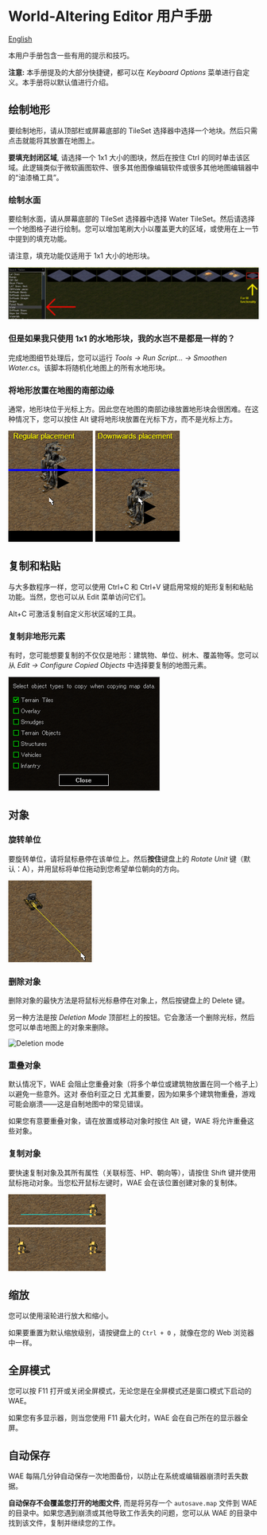 # World-Altering Editor 用户手册

[English](./Manual.md)

本用户手册包含一些有用的提示和技巧。

**注意:** 本手册提及的大部分快捷键，都可以在 *Keyboard Options* 菜单进行自定义。本手册将以默认值进行介绍。

## 绘制地形

要绘制地形，请从顶部栏或屏幕底部的 TileSet 选择器中选择一个地块。然后只需点击就能将其放置在地图上。

**要填充封闭区域**, 请选择一个 1x1 大小的图块，然后在按住 Ctrl 的同时单击该区域。此逻辑类似于微软画图软件、很多其他图像编辑软件或很多其他地图编辑器中的“油漆桶工具”。

### 绘制水面

要绘制水面，请从屏幕底部的 TileSet 选择器中选择 Water TileSet。然后请选择一个地图格子进行绘制。您可以增加笔刷大小以覆盖更大的区域，或使用在上一节中提到的填充功能。

请注意，填充功能仅适用于 1x1 大小的地形块。

![Water selection](images/waterselection.png "Water selection")

### 但是如果我只使用 1x1 的水地形块，我的水岂不是都是一样的？

完成地图细节处理后，您可以运行 *Tools -> Run Script... -> Smoothen Water.cs*。该脚本将随机化地图上的所有水地形块。

### 将地形放置在地图的南部边缘

通常，地形块位于光标上方。因此您在地图的南部边缘放置地形块会很困难。在这种情况下，您可以按住 Alt 键将地形块放置在光标下方，而不是光标上方。

![Downwards placement](images/downwardsplacement.png "Downwards placement")

## 复制和粘贴

与大多数程序一样，您可以使用 Ctrl+C 和 Ctrl+V 键启用常规的矩形复制和粘贴功能。当然，您也可以从 Edit 菜单访问它们。

Alt+C 可激活复制自定义形状区域的工具。

### 复制非地形元素

有时，您可能想要复制的不仅仅是地形：建筑物、单位、树木、覆盖物等。您可以从  *Edit -> Configure Copied Objects* 中选择要复制的地图元素。

![Configure Copied Objects](images/configurecopiedobjects.png "Configure Copied Objects")

## 对象

### 旋转单位

要旋转单位，请将鼠标悬停在该单位上。然后**按住**键盘上的 *Rotate Unit* 键（默认：A），并用鼠标将单位拖动到您希望单位朝向的方向。

![Rotate unit](images/rotateunit.png "Rotate unit")

### 删除对象

删除对象的最快方法是将鼠标光标悬停在对象上，然后按键盘上的 Delete 键。

另一种方法是按 *Deletion Mode* 顶部栏上的按钮。它会激活一个删除光标，然后您可以单击地图上的对象来删除。

![Deletion mode](https://raw.githubusercontent.com/Rampastring/WorldAlteringEditor/refs/heads/master/src/TSMapEditor/Content/ToolIcons/deletionmode.png "Deletion Mode")

### 重叠对象

默认情况下，WAE 会阻止您重叠对象（将多个单位或建筑物放置在同一个格子上）以避免一些意外。这对 泰伯利亚之日 尤其重要，因为如果多个建筑物重叠，游戏可能会崩溃——这是自制地图中的常见错误。

如果您有意要重叠对象，请在放置或移动对象时按住 Alt 键，WAE 将允许重叠这些对象。

### 复制对象

要快速复制对象及其所有属性（关联标签、HP、朝向等），请按住 Shift 键并使用鼠标拖动对象。当您松开鼠标左键时，WAE 会在该位置创建对象的复制体。

![Clone object](images/cloneobject.png "Clone object")

## 缩放

您可以使用滚轮进行放大和缩小。

如果要重置为默认缩放级别，请按键盘上的 `Ctrl + 0` ，就像在您的 Web 浏览器中一样。

## 全屏模式

您可以按 F11 打开或关闭全屏模式，无论您是在全屏模式还是窗口模式下启动的 WAE。

如果您有多显示器，则当您使用 F11 最大化时，WAE 会在自己所在的显示器全屏。

## 自动保存

WAE 每隔几分钟自动保存一次地图备份，以防止在系统或编辑器崩溃时丢失数据。

**自动保存不会覆盖您打开的地图文件**, 而是将另存一个 `autosave.map` 文件到 WAE 的目录中。如果您遇到崩溃或其他导致工作丢失的问题，您可以从 WAE 的目录中找到该文件，复制并继续您的工作。
